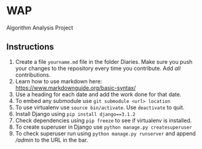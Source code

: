 # WAP
Algorithm Analysis Project 

## Instructions

1. Create a file `yourname.md` file in the folder Diaries. Make sure you push your changes to the repository every time you contribute. Add _all_ contributions.
2. Learn how to use markdown here: <https://www.markdownguide.org/basic-syntax/>
3. Use a heading for each date and add the work done for that date.
4. To embed any submodule use `git submodule <url> location`
5. To use virtualenv use `source bin/activate`. Use `deactivate` to quit.
6. Install Django using `pip install django==3.1.2`
7. Check dependencies using `pip freeze` to see if virtualenv is installed.
8. To create superuser in Django use `python manage.py createsuperuser`
9. To check superuser run using `python manage.py runserver` and append */admin* to the URL in the bar.
